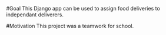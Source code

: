 #Goal
This Django app can be used to assign food deliveries to independant deliverers.

#Motivation
This project was a teamwork for school.
